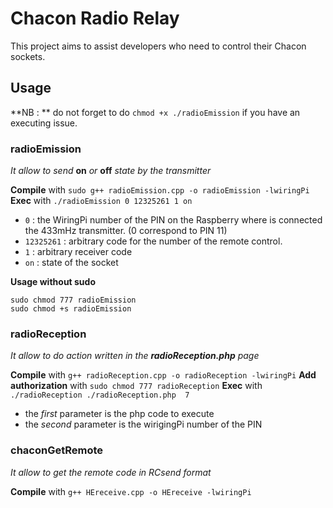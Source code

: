 # Chacon Radio Relay
This project aims to assist developers who need to control their Chacon sockets.


## Usage
**NB : ** do not forget to do `chmod +x ./radioEmission` if you have an executing issue.

### radioEmission
*It allow to send* **on** *or* **off** *state by the transmitter*

**Compile** with `sudo g++ radioEmission.cpp -o radioEmission -lwiringPi`
**Exec** with ```./radioEmission 0 12325261 1 on```

- `0` : the WiringPi number of the PIN on the Raspberry where is connected the 433mHz transmitter. (0 correspond to PIN 11)
- `12325261` : arbitrary code for the number of the remote control.
- `1` : arbitrary receiver code
- `on` : state of the socket

**Usage without sudo**
```
sudo chmod 777 radioEmission
sudo chmod +s radioEmission
```

### radioReception
*It allow to do action written in the **radioReception.php** page*

**Compile** with `g++ radioReception.cpp -o radioReception -lwiringPi`
**Add authorization** with `sudo chmod 777 radioReception`
**Exec** with `./radioReception ./radioReception.php  7`

- the *first* parameter is the php code to execute
- the *second* parameter is the wirigingPi number of the PIN 

### chaconGetRemote
*It allow to get the remote code in RCsend format*

**Compile** with `g++ HEreceive.cpp -o HEreceive -lwiringPi`
